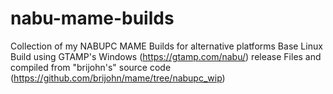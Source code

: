 # nabu-mame-builds
Collection of my NABUPC MAME Builds for alternative platforms
Base Linux Build using GTAMP's Windows (https://gtamp.com/nabu/) release Files and compiled from "brijohn's" source code (https://github.com/brijohn/mame/tree/nabupc_wip)
